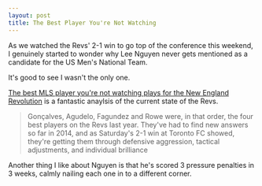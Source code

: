 ```yaml
---
layout: post
title: The Best Player You're Not Watching
---
```


As we watched the Revs' 2-1 win to go top of the conference this
weekend, I genuinely started to wonder why Lee Nguyen never gets
mentioned as a candidate for the US Men's National Team.

It's good to see I wasn't the only one.

[The best MLS player you're not watching plays for the New England
Revolution](http://www.mlssoccer.com/news/article/2014/03/03/armchair-analyst-best-mls-player-youre-not-watching-plays-new-england-revolu?utm_source=Twitter&utm_medium=referral&utm_content=News&utm_campaign=Unpaid)
is a fantastic anaylsis of the current state of the Revs.

> Gonçalves, Agudelo, Fagundez and Rowe were, in that order, the four
  best players on the Revs last year. They've had to find new answers
  so far in 2014, and as Saturday's 2-1 win at Toronto FC showed,
  they're getting them through defensive aggression, tactical
  adjustments, and individual brilliance

Another thing I like about Nguyen is that he's scored 3 pressure
penalties in 3 weeks, calmly nailing each one in to a different
corner. 